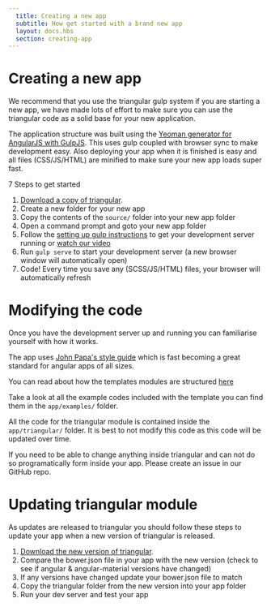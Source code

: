 ```yaml
---
  title: Creating a new app
  subtitle: How get started with a brand new app
  layout: docs.hbs
  section: creating-app
---
```


# Creating a new app

We recommend that you use the triangular gulp system if you are starting a new app, we have made lots of effort to make sure you can use the triangular code as a solid base for your new application.

The application structure was built using the [Yeoman generator for AngularJS with GulpJS](https://github.com/Swiip/generator-gulp-angular).  This uses gulp coupled with browser sync to make development easy.  Also deploying your app when it is finished is easy and all files (CSS/JS/HTML) are minified to make sure your new app loads super fast.

7 Steps to get started

1. [Download a copy of triangular](download.html).
2. Create a new folder for your new app
3. Copy the contents of the <code>source/</code> folder into your new app folder
4. Open a command prompt and goto your new app folder
5. Follow the [setting up gulp instructions](source.html#setting-up-gulp) to get your development server running or [watch our video](videos.html#how-to-set-up-a-gulp-development-server)
6. Run <code>gulp serve</code> to start your development server (a new browser window will automatically open)
7. Code!  Every time you save any (SCSS/JS/HTML) files, your browser will automatically refresh

# Modifying the code

Once you have the development server up and running you can familiarise yourself with how it works.

The app uses [John Papa's style guide](https://github.com/johnpapa/angular-styleguide) which is fast becoming a great standard for angular apps of all sizes.

You can read about how the templates modules are structured [here](modules.html)

Take a look at all the example codes included with the template you can find them in the <code>app/examples/</code> folder.

All the code for the triangular module is contained inside the <code>app/triangular/</code> folder.  It is best to not modify this code as this code will be updated over time.

If you need to be able to change anything inside triangular and can not do so programatically form inside your app.  Please create an issue in our GitHub repo.

# Updating triangular module

As updates are released to triangular you should follow these steps to update your app when a new version of triangular is released.

1. [Download the new version of triangular](download.html).
2. Compare the bower.json file in your app with the new version (check to see if angular & angular-material versions have changed)
3. If any versions have changed update your bower.json file to match
4. Copy the triangular folder from the new version into your app folder
5. Run your dev server and test your app